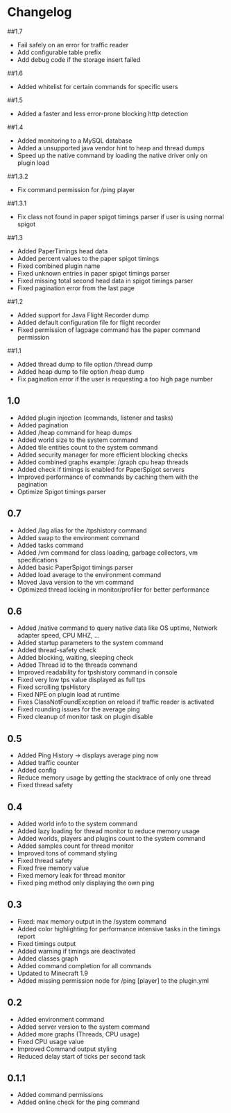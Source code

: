 # Changelog

##1.7

* Fail safely on an error for traffic reader
* Add configurable table prefix
* Add debug code if the storage insert failed

##1.6

* Added whitelist for certain commands for specific users

##1.5

* Added a faster and less error-prone blocking http detection

##1.4

* Added monitoring to a MySQL database
* Added a unsupported java vendor hint to heap and thread dumps
* Speed up the native command by loading the native driver only on plugin load

##1.3.2

* Fix command permission for /ping player

##1.3.1

* Fix class not found in paper spigot timings parser if user is using normal spigot

##1.3

* Added PaperTimings head data
* Added percent values to the paper spigot timings
* Fixed combined plugin name
* Fixed unknown entries in paper spigot timings parser
* Fixed missing total second head data in spigot timings parser
* Fixed pagination error from the last page

##1.2

* Added support for Java Flight Recorder dump
* Added default configuration file for flight recorder
* Fixed permission of lagpage command has the paper command permission

##1.1

* Added thread dump to file option /thread dump
* Added heap dump to file option /heap dump
* Fix pagination error if the user is requesting a too high page number

## 1.0

* Added plugin injection (commands, listener and tasks)
* Added pagination
* Added /heap command for heap dumps
* Added world size to the system command
* Added tile entities count to the system command
* Added security manager for more efficient blocking checks
* Added combined graphs example: /graph cpu heap threads
* Added check if timings is enabled for PaperSpigot servers
* Improved performance of commands by caching them with the pagination
* Optimize Spigot timings parser

## 0.7

* Added /lag alias for the /tpshistory command
* Added swap to the environment command
* Added tasks command
* Added /vm command for class loading, garbage collectors, vm specifications
* Added basic PaperSpigot timings parser
* Added load average to the environment command
* Moved Java version to the vm command
* Optimized thread locking in monitor/profiler for better performance

## 0.6

* Added /native command to query native data like OS uptime, Network adapter speed, CPU MHZ, ...
* Added startup parameters to the system command
* Added thread-safety check
* Added blocking, waiting, sleeping check
* Added Thread id to the threads command
* Improved readability for tpshistory command in console
* Fixed very low tps value displayed as full tps
* Fixed scrolling tpsHistory
* Fixed NPE on plugin load at runtime
* Fixes ClassNotFoundException on reload if traffic reader is activated
* Fixed rounding issues for the average ping
* Fixed cleanup of monitor task on plugin disable

## 0.5

* Added Ping History -> displays average ping now
* Added traffic counter
* Added config
* Reduce memory usage by getting the stacktrace of only one thread
* Fixed thread safety

## 0.4

* Added world info to the system command
* Added lazy loading for thread monitor to reduce memory usage
* Added worlds, players and plugins count to the system command
* Added samples count for thread monitor
* Improved tons of command styling
* Fixed thread safety
* Fixed free memory value
* Fixed memory leak for thread monitor
* Fixed ping method only displaying the own ping

## 0.3

* Fixed: max memory output in the /system command
* Added color highlighting for performance intensive tasks in the timings report
* Fixed timings output
* Added warning if timings are deactivated
* Added classes graph
* Added command completion for all commands
* Updated to Minecraft 1.9
* Added missing permission node for /ping [player] to the plugin.yml

## 0.2

* Added environment command
* Added server version to the system command
* Added more graphs (Threads, CPU usage)
* Fixed CPU usage value
* Improved Command output styling
* Reduced delay start of ticks per second task

## 0.1.1

* Added command permissions
* Added online check for the ping command